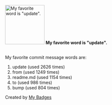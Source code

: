 <img src="https://my-badges.github.io/my-badges/favorite-word.png" alt="My favorite word is &quot;update&quot;." title="My favorite word is &quot;update&quot;." width="128">
<strong>My favorite word is &quot;update&quot;.</strong>
<br><br>

My favorite commit message words are:

1. update (used 2626 times)
2. from (used 1249 times)
3. readme.md (used 1154 times)
4. to (used 986 times)
5. bump (used 804 times)


Created by <a href="https://github.com/my-badges/my-badges">My Badges</a>